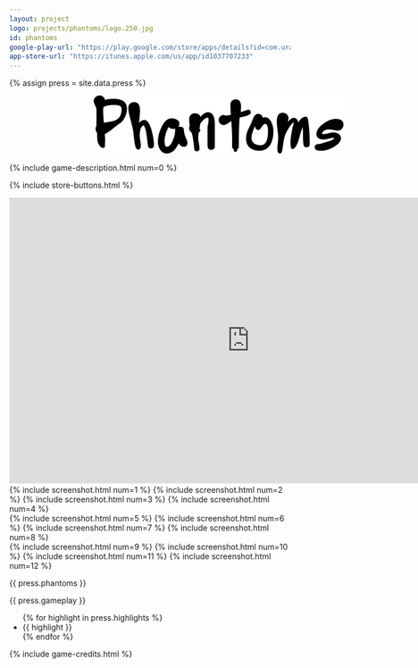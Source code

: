 ```yaml
---
layout: project
logo: projects/phantoms/logo.250.jpg
id: phantoms
google-play-url: "https://play.google.com/store/apps/details?id=com.uralys.phantoms"
app-store-url: "https://itunes.apple.com/us/app/id1037707233"
---
```


{% assign press = site.data.press %}

<img src= "/public/images/projects/phantoms/title.png"
  style="padding: 0px 30%;"/>

{% include game-description.html num=0 %}

{% include store-buttons.html %}

<div class="highlight row gutters span_12">
    <iframe width="860"
            height="512"
            src="http://www.youtube.com/embed/JELDE2yfwKI"
            frameborder="0">
    </iframe>
</div>

<div class="highlight row gutters fadeInDown animated">
  <div class="row span_12">
  {% include screenshot.html num=1 %}
  {% include screenshot.html num=2 %}
  {% include screenshot.html num=3 %}
  {% include screenshot.html num=4 %}
  </div>

  <div class="row span_12">
  {% include screenshot.html num=5 %}
  {% include screenshot.html num=6 %}
  {% include screenshot.html num=7 %}
  {% include screenshot.html num=8 %}
  </div>

  <div class="row span_12">
  {% include screenshot.html num=9 %}
  {% include screenshot.html num=10 %}
  {% include screenshot.html num=11 %}
  {% include screenshot.html num=12 %}
  </div>
</div>

<div class="highlight gutters fadeInDown animated">
  <p>{{ press.phantoms }}</p>
  <p>{{ press.gameplay }}</p>
  <ul>
    {% for highlight in press.highlights %}
      <li>{{ highlight }}</li>
    {% endfor %}
  </ul>
</div>


{% include game-credits.html %}
